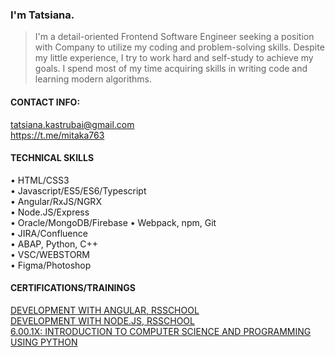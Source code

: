 ### I'm Tatsiana.

> I'm a detail-oriented Frontend Software Engineer seeking a position with Company to utilize my coding and problem-solving skills. 
> Despite my little experience, I try to work hard and self-study to achieve my goals. I spend most of my time acquiring skills in writing code and learning modern algorithms.  

#### CONTACT INFO:

tatsiana.kastrubai@gmail.com  
https://t.me/mitaka763

#### TECHNICAL SKILLS

•	HTML/CSS3  
•	Javascript/ES5/ES6/Typescript   
•	Angular/RxJS/NGRX  
•	Node.JS/Express  
•	Oracle/MongoDB/Firebase 
•	Webpack, npm, Git   
•	JIRA/Confluence  
•	ABAP, Python, C++  
•	VSC/WEBSTORM  
•	Figma/Photoshop

#### CERTIFICATIONS/TRAININGS

[DEVELOPMENT WITH ANGULAR, RSSCHOOL](https://app.rs.school/certificate/1wala3f5)  
[DEVELOPMENT WITH NODE.JS, RSSCHOOL](https://app.rs.school/certificate/l3uzqm3v)  
[6.00.1X: INTRODUCTION TO COMPUTER SCIENCE AND PROGRAMMING USING PYTHON](https://s3.amazonaws.com/verify.edx.org/downloads/b247a7ab5bc340dd96523c7b2848119e/Certificate.pdf)
